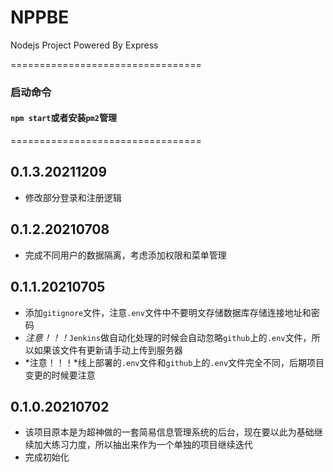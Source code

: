 # NPPBE
Nodejs Project Powered By Express  

=================================
### 启动命令
#### `npm start`或者安装`pm2`管理  
=================================

## 0.1.3.20211209
* 修改部分登录和注册逻辑   

## 0.1.2.20210708
* 完成不同用户的数据隔离，考虑添加权限和菜单管理   

## 0.1.1.20210705
* 添加`gitignore`文件，注意`.env`文件中不要明文存储数据库存储连接地址和密码  
* *注意！！！*`Jenkins`做自动化处理的时候会自动忽略`github`上的`.env`文件，所以如果该文件有更新请手动上传到服务器  
* *注意！！！*线上部署的`.env`文件和`github`上的`.env`文件完全不同，后期项目变更的时候要注意  

## 0.1.0.20210702
* 该项目原本是为超神做的一套简易信息管理系统的后台，现在要以此为基础继续加大练习力度，所以抽出来作为一个单独的项目继续迭代  
* 完成初始化  